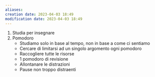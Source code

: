 ```yaml
---
aliases: 
creation date: 2023-04-03 18:49
modification date: 2023-04-03 18:49
---
```


1. Studia per insegnare
2. Pomodoro
   - Studiamo solo in base al tempo, non in base a come ci sentiamo
   - Cercare di limitarsi ad un singolo argomento ogni pomodoro
   - Raccogliere tutte le risorse
   - 1 pomodoro di revisione
   - Allontanare le distrazioni
   - Pause non troppo distraenti
   




